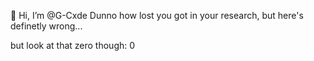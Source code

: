 👋 Hi, I’m @G-Cxde
Dunno how lost you got in your research, but here's definetly wrong...

but look at that zero though: 0
<!---
G-Cxde/G-Cxde is a ✨ special ✨ repository because its `README.md` (this file) appears on your GitHub profile.
You can click the Preview link to take a look at your changes.
--->
